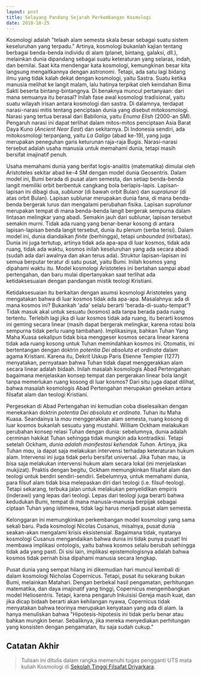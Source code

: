 ```yaml
---
layout: post
title: Selayang Pandang Sejarah Perkembangan Kosmologi
date: 2018-10-25
---
```


<!-- toc -->

Kosmologi adalah "telaah alam semesta skala besar sebagai suatu sistem keseluruhan yang terpadu." Artinya, kosmologi bukanlah kajian tentang berbagai benda-benda individu di alam (planet, bintang, galaksi, dll.), melainkan dunia dipandang sebagai suatu keteraturan yang selaras, indah, dan bernilai. Saat kita mendengar kata kosmologi, kemungkinan besar kita langsung mengaitkannya dengan astronomi. Tetapi, ada satu lagi bidang ilmu yang tidak kalah dekat dengan kosmologi, yaitu Sastra. Suatu ketika manusia melihat ke langit malam, lalu hatinya terpikat oleh keindahan Bima Sakti beserta bintang-bintangnya. Di benaknya muncul pertanyaan: dari mana semuanya itu berasal? Inilah fase awal kosmologi tradisional, yaitu suatu wilayah irisan antara kosmologi dan sastra. Di dalamnya, terdapat narasi-narasi mitis tentang penciptaan dunia yang disebut mitokosmologi. Narasi yang tertua berasal dari Babilonia, yaitu *Enuma Elish* (2000-an SM). Pengaruh narasi ini dapat terlihat dalam mitos-mitos penciptaan Asia Barat Daya Kuno (*Ancient Near East*) dan sekitarnya. Di Indonesia sendiri, ada mitokosmologi terpanjang, yaitu *La Galigo* (abad ke-19), yang juga merupakan peneguhan garis keturunan raja-raja Bugis. Narasi-narasi tersebut adalah usaha manusia untuk memahami dunia, tetapi masih bersifat imajinatif penuh.

Usaha memahami dunia yang berifat logis-analitis (matematika) dimulai oleh Aristoteles sekitar abad ke-4 SM dengan model dunia Geosentris. Dalam model ini, Bumi berada di pusat alam semesta, dan setiap benda-benda langit memiliki orbit berbentuk cangkang bola berlapis-lapis. Lapisan-lapisan ini dibagi dua, *sublunar* (di bawah orbit Bulan) dan *supralunar* (di atas orbit Bulan). Lapisan sublunar merupakan dunia fana, di mana benda-benda bergerak lurus dan mengalami perubahan fisika. Lapisan *supralunar* merupakan tempat di mana benda-benda langit bergerak sempurna dalam lintasan melingkar yang abadi. Semakin jauh dari sublunar, lapisan tersebut semakin murni. Tidak ada ruang yang benar-benar kosong di antara lapisan-lapisan benda langit tersebut, dunia itu plenum (serba terisi). Dalam model ini, dunia diandaikan *finite* (berhingga), tetapi *unbounded* (nirbatas). Dunia ini juga tertutup, artinya tidak ada apa-apa di luar kosmos, tidak ada ruang, tidak ada waktu, kosmos inilah keseluruhan yang ada secara abadi (sudah ada dari awalnya dan akan terus ada). Struktur lapisan-lapisan ini semua berputar teratur di satu pusat, yaitu Bumi. Inilah kosmos yang dipahami waktu itu. Model kosmologi Aristoteles ini bertahan sampai abad pertengahan, dan baru mulai dipertanyakan saat terlihat ada ketidaksesuaian dengan pandangan mistik teologi Kristiani.

Ketidaksesuaian itu berkaitan dengan asumsi kosmologi Aristoteles yang mengatakan bahwa di luar kosmos tidak ada apa-apa. Masalahnya: ada di mana kosmos ini? Bukankah 'ada' selalu berarti 'berada-di-suatu-tempat'? Tidak masuk akal untuk sesuatu (kosmos) ada tanpa berada pada ruang tertentu. Terlebih lagi jika di luar kosmos tidak ada ruang, itu berarti kosmos ini geming secara linear (masih dapat bergerak melingkar, karena rotasi bola sempurna tidak perlu ruang tambahan). Implikasinya, bahkan Tuhan Yang Maha Kuasa sekalipun tidak bisa menggeser kosmos secara linear karena tidak ada ruang kosong untuk Tuhan memindahkan kosmos ini. Otomatis, ini bertentangan dengan doktrin *potentia Dei absoluta et ordinata* dalam agama Kristiani. Karena itu, Dekrit Uskup Paris Etienne Tempier (1277) menyatakan, pernyataan bahwa Tuhan tidak dapat menggerakkan alam secara linear adalah bidaah. Inilah masalah kosmologis Abad Pertengahan: bagaimana menjelaskan konsep tempat dan pergerakan linear bola langit tanpa memerlukan ruang kosong  di luar kosmos? Dari situ juga dapat dilihat, bahwa masalah kosmologis Abad Pertengahan merupakan gesekan antara filsafat alam dan teologi Kristiani.

Pergesekan di Abad Pertengahan ini kemudian coba diselesaikan dengan menekankan doktrin *potentia Dei absoluta et ordinata*. Tuhan itu Maha Kuasa. Seandainya Ia *mau* menggerakkan alam semesta, ruang kosong di luar kosmos bukanlah sesuatu yang mustahil. William Ockham melakukan perubahan konsep relasi Tuhan dengan dunia: sebelumnya, dunia adalah cerminan hakikat Tuhan sehingga tidak mungkin ada kontradiksi. Tetapi setelah Ockham, *dunia adalah manifestasi kehendak Tuhan*. Artinya, jika Tuhan *mau*, ia dapat saja melakukan intervensi terhadap keteraturan hukum alam. Intervensi ini juga tidak perlu bersifat universal. Jika Tuhan mau, ia bisa saja melakukan intervensi hukum alam secara lokal (ini menjelaskan mukjizat). Praktis dengan begitu, Ockham memungkinkan filsafat alam dan teologi untuk berdiri sendiri-sendiri. Sebelumnya, untuk memahami dunia, para filsuf alam tidak bisa melepaskan diri dari teologi (i.e. filsuf-teolog). Tetapi sekarang, terbuka jalan untuk melakukan penyelidikan empiris (inderawi) yang lepas dari teologi. Lepas dari teologi juga berarti bahwa kedudukan Bumi, tempat di mana manusia-manusia berpijak sebagai ciptaan Tuhan yang istimewa, tidak lagi harus menjadi pusat alam semesta.

Kelonggaran ini memungkinkan perkembangan model kosmologi yang sama sekali baru. Pada kosmologi Nicolas Cusanus, misalnya, pusat dunia seakan-akan mengalami krisis eksistensial. Bagaimana tidak, nyatanya kosmologi Cusanus mengandaikan bahwa dunia ini tidak punya pusat! Ini membawa implikasi ontologis, yaitu bahwa kosmos selalu berubah sehingga tidak ada yang pasti. Di sisi lain, implikasi epistemologisnya adalah bahwa kosmos tidak pernah bisa dipahami manusia secara lengkap. 

Pusat dunia yang sempat hilang ini dikemudian hari muncul kembali di dalam kosmologi Nicholas Copernicus. Tetapi, pusat itu sekarang bukan Bumi, melainkan Matahari. Dengan berbekal hasil pengamatan, perhitungan matematika, dan daya imajinatif yang tinggi, Copernicus mengembangkan model Heliosentris. Tetapi, karena pengaruh Inkuisisi Gereja masih kuat, dan jika dicap bidaah berarti akan kehilangan nyawa, Copernicus tidak menyatakan bahwa teorinya merupakan kenyataan yang ada di alam. Ia hanya menuliskan bahwa "Hipotesis-hipotesis ini tidak perlu benar atau bahkan mungkin benar. Sebaliknya, jika mereka menyediakan perhitungan yang konsisten dengan pengamatan, itu saja sudah cukup."

## Catatan Akhir

>Tulisan ini ditulis dalam rangka memenuhi tugas pengganti UTS mata kuliah Kosmologi di <a href='https://www.driyarkara.ac.id'>Sekolah Tinggi Filsafat Driyarkara</a>.
